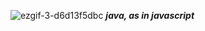 ![ezgif-3-d6d13f5dbc](https://github.com/user-attachments/assets/ac7506c5-5628-4ea1-99f7-2d27a955df07)
***java, as in javascript***
